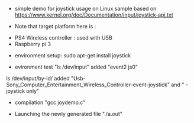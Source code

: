 * simple demo for joystick usage on Linux
sample based on 
https://www.kernel.org/doc/Documentation/input/joystick-api.txt

* Note that target platform here is :
 - PS4 Wireless controller : used with USB
 - Raspberry pi 3

* environment setup:
sudo apt-get install joystick

* evironment test
"ls /dev/input"
added "event2 js0"

ls /dev/input/by-id/
added "Usb-Sony_Computer_Entertainment_Wireless_Controller-event-joystick" and " -joystick only"

* compilation
"gcc joydemo.c"

* Launching the newly generated file
"./a.out"
